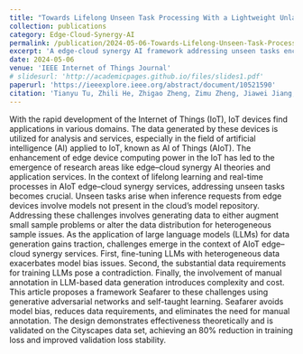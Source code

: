 ```yaml
---
title: "Towards Lifelong Unseen Task Processing With a Lightweight Unlabeled Data Schema for AIoT"
collection: publications
category: Edge-Cloud-Synergy-AI
permalink: /publication/2024-05-06-Towards-Lifelong-Unseen-Task-Processing-With-a-Lightweight-Unlabeled-Data-Schema-for-AIoT
excerpt: 'A edge-cloud synergy AI framework addressing unseen tasks encountered by edge devices. [Project Link](https://github.com/kubeedge/ianvs/tree/main/examples/cityscapes/lifelong_learning_bench/unseen_task_processing-GANwithSelfTaughtLearning)'
date: 2024-05-06
venue: 'IEEE Internet of Things Journal'
# slidesurl: 'http://academicpages.github.io/files/slides1.pdf'
paperurl: 'https://ieeexplore.ieee.org/abstract/document/10521590'
citation: 'Tianyu Tu, Zhili He, Zhigao Zheng, Zimu Zheng, Jiawei Jiang, Yili Gong, Chuang Hu, Dazhao Cheng (2024). Towards Lifelong Unseen Task Processing With a Lightweight Unlabeled Data Schema for AIoT. IEEE Internet of Things Journal.'
---
```


With the rapid development of the Internet of Things (IoT), IoT devices find applications in various domains. The data generated by these devices is utilized for analysis and services, especially in the field of artificial intelligence (AI) applied to IoT, known as AI of Things (AIoT). The enhancement of edge device computing power in the IoT has led to the emergence of research areas like edge–cloud synergy AI theories and application services. In the context of lifelong learning and real-time processes in AIoT edge–cloud synergy services, addressing unseen tasks becomes crucial. Unseen tasks arise when inference requests from edge devices involve models not present in the cloud’s model repository. Addressing these challenges involves generating data to either augment small sample problems or alter the data distribution for heterogeneous sample issues. As the application of large language models (LLMs) for data generation gains traction, challenges emerge in the context of AIoT edge–cloud synergy services. First, fine-tuning LLMs with heterogeneous data exacerbates model bias issues. Second, the substantial data requirements for training LLMs pose a contradiction. Finally, the involvement of manual annotation in LLM-based data generation introduces complexity and cost. This article proposes a framework Seafarer to these challenges using generative adversarial networks and self-taught learning. Seafarer avoids model bias, reduces data requirements, and eliminates the need for manual annotation. The design demonstrates effectiveness theoretically and is validated on the Cityscapes data set, achieving an 80% reduction in training loss and improved validation loss stability.